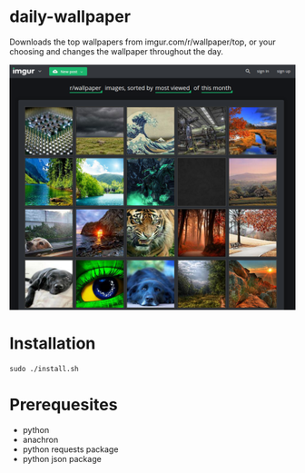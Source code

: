 # daily-wallpaper
Downloads the top wallpapers from imgur.com/r/wallpaper/top, or your choosing and changes the wallpaper throughout the day.

![Samples of wallpaper](img/wallpapers.png?raw=true "Wallpapers")

# Installation
```
sudo ./install.sh
```

# Prerequesites
- python
- anachron
- python requests package
- python json package